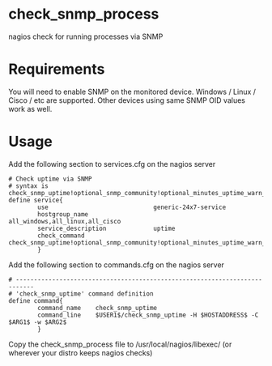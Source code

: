 # check_snmp_process
nagios check for running processes via SNMP

# Requirements

You will need to enable SNMP on the monitored device. Windows / Linux / Cisco / etc are supported. Other devices using same SNMP OID values work as well.

# Usage

Add the following section to services.cfg on the nagios server
```
# Check uptime via SNMP
# syntax is check_snmp_uptime!optional_snmp_community!optional_minutes_uptime_warn_threshold
define service{
        use                             generic-24x7-service
        hostgroup_name                  all_windows,all_linux,all_cisco
        service_description             uptime
        check_command                   check_snmp_uptime!optional_snmp_community!optional_minutes_uptime_warn_threshold
        }
```
Add the following section to commands.cfg on the nagios server
```
# ---------------------------------------------------------------------------
# 'check_snmp_uptime' command definition
define command{
        command_name    check_snmp_uptime
        command_line    $USER1$/check_snmp_uptime -H $HOSTADDRESS$ -C $ARG1$ -w $ARG2$
        }
```
Copy the check_snmp_process file to /usr/local/nagios/libexec/ (or wherever your distro keeps nagios checks)

